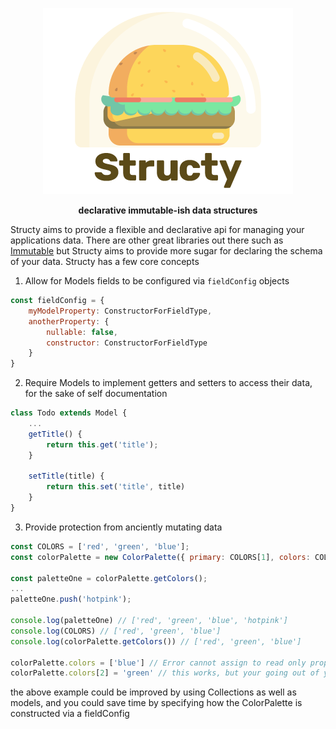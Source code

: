 <div align="center" markdown="1">

![Structy](https://github.com/andrewgrewell/structy/blob/master/logo.png)

**declarative immutable-ish data structures**

</div>

Structy aims to provide a flexible and declarative api for managing your applications data. There are other great
libraries out there such as [Immutable](https://facebook.github.io/immutable-js/) but Structy aims to provide more
sugar for declaring the schema of your data. Structy has a few core concepts
1. Allow for Models fields to be configured via `fieldConfig` objects
```javascript
const fieldConfig = {
    myModelProperty: ConstructorForFieldType,
    anotherProperty: {
        nullable: false,
        constructor: ConstructorForFieldType
    }
}
```
2. Require Models to implement getters and setters to access their data, for the sake of self documentation
```javascript
class Todo extends Model {
    ...
    getTitle() {
        return this.get('title');
    }
    
    setTitle(title) {
        return this.set('title', title)
    }
}
```
3. Provide protection from anciently mutating data
```javascript
const COLORS = ['red', 'green', 'blue'];
const colorPalette = new ColorPalette({ primary: COLORS[1], colors: COLORS });

const paletteOne = colorPalette.getColors();
...
paletteOne.push('hotpink');

console.log(paletteOne) // ['red', 'green', 'blue', 'hotpink']
console.log(COLORS) // ['red', 'green', 'blue']
console.log(colorPalette.getColors()) // ['red', 'green', 'blue']

colorPalette.colors = ['blue'] // Error cannot assign to read only property
colorPalette.colors[2] = 'green' // this works, but your going out of your way to do the wrong thing
```
the above example could be improved by using Collections as well as models, and you could save time by
specifying how the ColorPalette is constructed via a fieldConfig

